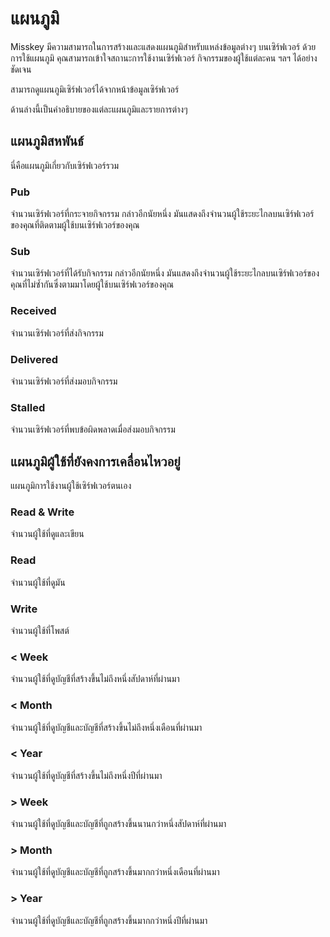 # แผนภูมิ

Misskey มีความสามารถในการสร้างและแสดงแผนภูมิสำหรับแหล่งข้อมูลต่างๆ บนเซิร์ฟเวอร์
ด้วยการใช้แผนภูมิ คุณสามารถเข้าใจสถานะการใช้งานเซิร์ฟเวอร์ กิจกรรมของผู้ใช้แต่ละคน ฯลฯ ได้อย่างชัดเจน

สามารถดูแผนภูมิเซิร์ฟเวอร์ได้จากหน้าข้อมูลเซิร์ฟเวอร์

ด้านล่างนี้เป็นคำอธิบายของแต่ละแผนภูมิและรายการต่างๆ

## แผนภูมิสหพันธ์

นี่คือแผนภูมิเกี่ยวกับเซิร์ฟเวอร์รวม

### Pub

จำนวนเซิร์ฟเวอร์ที่กระจายกิจกรรม
กล่าวอีกนัยหนึ่ง มันแสดงถึงจำนวนผู้ใช้ระยะไกลบนเซิร์ฟเวอร์ของคุณที่ติดตามผู้ใช้บนเซิร์ฟเวอร์ของคุณ

### Sub

จำนวนเซิร์ฟเวอร์ที่ได้รับกิจกรรม
กล่าวอีกนัยหนึ่ง มันแสดงถึงจำนวนผู้ใช้ระยะไกลบนเซิร์ฟเวอร์ของคุณที่ไม่ซ้ำกันซึ่งตามมาโดยผู้ใช้บนเซิร์ฟเวอร์ของคุณ

### Received

จำนวนเซิร์ฟเวอร์ที่ส่งกิจกรรม

### Delivered

จำนวนเซิร์ฟเวอร์ที่ส่งมอบกิจกรรม

### Stalled

จำนวนเซิร์ฟเวอร์ที่พบข้อผิดพลาดเมื่อส่งมอบกิจกรรม

## แผนภูมิผู้ใช้ที่ยังคงการเคลื่อนไหวอยู่

แผนภูมิการใช้งานผู้ใช้เซิร์ฟเวอร์ตนเอง

### Read & Write

จำนวนผู้ใช้ที่ดูและเขียน

### Read

จำนวนผู้ใช้ที่ดูมัน

### Write

จำนวนผู้ใช้ที่โพสต์

### < Week

จำนวนผู้ใช้ที่ดูบัญชีที่สร้างขึ้นไม่ถึงหนึ่งสัปดาห์ที่ผ่านมา

### < Month

จำนวนผู้ใช้ที่ดูบัญชีและบัญชีที่สร้างขึ้นไม่ถึงหนึ่งเดือนที่ผ่านมา

### < Year

จำนวนผู้ใช้ที่ดูบัญชีที่สร้างขึ้นไม่ถึงหนึ่งปีที่ผ่านมา

### > Week

จำนวนผู้ใช้ที่ดูบัญชีและบัญชีที่ถูกสร้างขึ้นนานกว่าหนึ่งสัปดาห์ที่ผ่านมา

### > Month

จำนวนผู้ใช้ที่ดูบัญชีและบัญชีที่ถูกสร้างขึ้นมากกว่าหนึ่งเดือนที่ผ่านมา

### > Year

จำนวนผู้ใช้ที่ดูบัญชีและบัญชีที่ถูกสร้างขึ้นมากกว่าหนึ่งปีที่ผ่านมา
